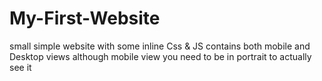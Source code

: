 # My-First-Website
small simple website with some inline Css & JS contains both mobile and Desktop views although mobile view you need to be in portrait to actually see it

